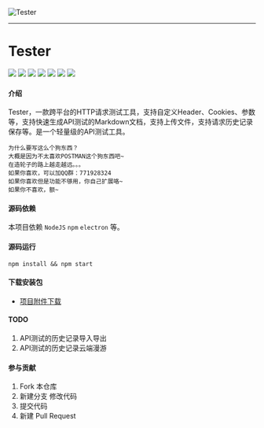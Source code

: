 ![Tester](https://images.gitee.com/uploads/images/2019/1204/010544_60e36e4d_145025.png "Tester")

---

# Tester
<img src="https://svg.hamm.cn?key=gitee&value=star&project=hamm/tester">
<img src="https://svg.hamm.cn?key=gitee&value=fork&project=hamm/tester">
<img src="https://svg.hamm.cn?key=gitee&value=watch&project=hamm/tester">
<img src="https://svg.hamm.cn?key=gitee&value=commit&project=hamm/tester">
<img src="https://svg.hamm.cn/?key=依赖&value=Electron">
<img src="https://svg.hamm.cn/?key=运行时&value=Node">
<img src="https://svg.hamm.cn/?key=平台&value=Mac OS/Windows">

#### 介绍

Tester，一款跨平台的HTTP请求测试工具，支持自定义Header、Cookies、参数等，支持快速生成API测试的Markdown文档，支持上传文件，支持请求历史记录保存等。是一个轻量级的API测试工具。


```
为什么要写这么个狗东西？
大概是因为不太喜欢POSTMAN这个狗东西吧~
在造轮子的路上越走越远。。。
如果你喜欢，可以加QQ群：771928324
如果你喜欢但是功能不够用，你自己扩展咯~
如果你不喜欢，额~
```

#### 源码依赖
本项目依赖 ```NodeJS``` ```npm``` ```electron``` 等。

#### 源码运行
```
npm install && npm start
```

#### 下载安装包

- [项目附件下载](https://gitee.com/hamm/tester/attach_files)

#### TODO

1. API测试的历史记录导入导出
2. API测试的历史记录云端漫游

#### 参与贡献

1. Fork 本仓库
2. 新建分支 修改代码
3. 提交代码
4. 新建 Pull Request